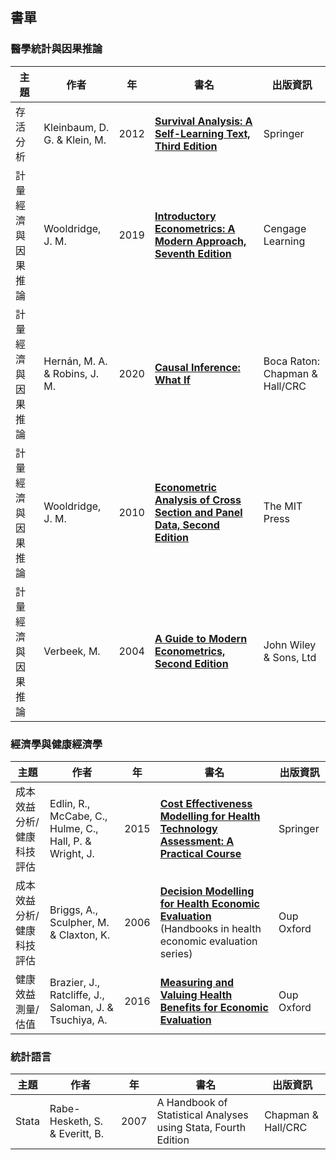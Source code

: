 ## 書單

### 醫學統計與因果推論

| 主題 | 作者 | 年 | 書名 | 出版資訊 |
| --- | --- | --- | --- | --- |
| 存活分析 | Kleinbaum, D. G. & Klein, M. | 2012 | **[Survival Analysis: A Self-Learning Text, Third Edition](Survival%20Analysis%20-%20A%20Self-learning%20Text%2C%203E/Survival%20Analysis%20-%20A%20Self-learning%20Text%2C%203E%20%5B頁數修正%5D.pdf)** | Springer |
| 計量經濟與因果推論 | Wooldridge, J. M. | 2019 | **[Introductory Econometrics: A Modern Approach, Seventh Edition](Introductory%20Econometrics%20-%20A%20Modern%20Approach%2C%207E/%5BMindTap%20Course%20List%5D%20Introductory%20Econometrics_%20A%20Modern%20Approach%2C%207E%20%5B頁數修正%5D.pdf)** | Cengage Learning |
| 計量經濟與因果推論 | Hernán, M. A. & Robins, J. M. | 2020 | **[Causal Inference: What If](Causal%20Inference%20-%20What%20If/CAUSAL%20INFERENCE%20-%20What%20If%20%5B頁數修正%5D.pdf)** | Boca Raton: Chapman & Hall/CRC |
| 計量經濟與因果推論 | Wooldridge, J. M. | 2010 | **[Econometric Analysis of Cross Section and Panel Data, Second Edition](Econometric%20Analysis%20of%20Cross%20Section%20and%20Panel%20Data%2C%202E/Econometric%20Analysis%20of%20Cross%20Section%20and%20Panel%20Data%2C%202E%20%5B頁數修正%5D.pdf)** | The MIT Press |
| 計量經濟與因果推論 | Verbeek, M. | 2004 | **[A Guide to Modern Econometrics, Second Edition](A%20Guide%20to%20Modern%20Econometrics%2C%202E/A%20Guide%20to%20Modern%20Econometrics%2C%202E%20%5B頁數修正%5D.pdf)** | John Wiley & Sons, Ltd |

### 經濟學與健康經濟學

| 主題 | 作者 | 年 | 書名 | 出版資訊 |
| --- | --- | --- | --- | --- |
| 成本效益分析/健康科技評估 | Edlin, R., McCabe, C., Hulme, C., Hall, P. & Wright, J. | 2015 | **[Cost Effectiveness Modelling for Health Technology Assessment: A Practical Course](Cost%20Effectiveness%20Modelling%20for%20Health%20Technology%20Assessment%20-%20A%20Practical%20Course/Cost%20Effectiveness%20Modelling%20for%20Health%20Technology%20Assessment.pdf)** | Springer |
| 成本效益分析/健康科技評估 | Briggs, A., Sculpher, M. & Claxton, K. | 2006 | **[Decision Modelling for Health Economic Evaluation](Decision%20Modelling%20for%20Health%20Economic%20Evaluation/%5BHandbooks%20in%20health%20economic%20evaluation%20series%5D%20Decision%20Modelling%20for%20Health%20Economic%20Evaluation%20%5B頁數修正%5D.pdf)** (Handbooks in health economic evaluation series) | Oup Oxford |
| 健康效益測量/估值 | Brazier, J., Ratcliffe, J., Saloman, J. & Tsuchiya, A. | 2016 | **[Measuring and Valuing Health Benefits for Economic Evaluation](Measuring%20and%20Valuing%20Health%20Benifits%20for%20Economic%20Evaluation%2C%202E/Measuring%20and%20Valuing%20Health%20Benifits%20for%20Economic%20Evaluation%2C%202E.pdf)** | Oup Oxford |


### 統計語言

| 主題 | 作者 | 年 | 書名 | 出版資訊 |
| --- | --- | --- | --- | --- |
| Stata | Rabe-Hesketh, S. & Everitt, B. | 2007 | A Handbook of Statistical Analyses using Stata, Fourth Edition | Chapman & Hall/CRC |